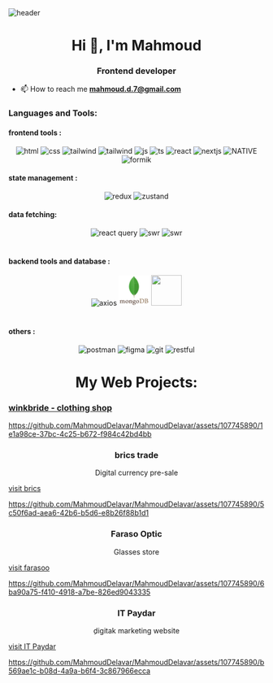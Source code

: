 <img src='https://user-images.githubusercontent.com/80781196/190216139-7697aa5a-c9a0-4bd6-80bf-3aca76a2e1c8.gif' alt='header' />

<h1 align="center">Hi 👋, I'm Mahmoud</h1>
<h3 align="center">Frontend developer</h3>

- 📫 How to reach me **mahmoud.d.7@gmail.com**

<h3 align="left">Languages and Tools:</h3>
<div align="center" >

 <h4 align='left'>frontend tools :</h4> 
    <img src='https://img.icons8.com/?size=100&id=20909&format=png&color=000000' alt="html" width="60" height="60"/>
    <img src='https://img.icons8.com/?size=100&id=21278&format=png&color=000000' alt="css" width="60" height="60"/>
    <img src='https://img.icons8.com/?size=100&id=PndQWK6M1Hjo&format=png&color=000000' alt="tailwind" width="60" height="60"/>
    <img src='https://img.icons8.com/?size=100&id=4PiNHtUJVbLs&format=png&color=000000'
    alt="tailwind" width="60" height="60"/>
    <img src='https://img.icons8.com/?size=100&id=108784&format=png&color=000000' alt="js" width="60" height="60"/>
    <img src='https://img.icons8.com/?size=100&id=Xf1sHBmY73hA&format=png&color=000000' alt="ts" width="60" height="60"/>
    <img src='https://img.icons8.com/?size=100&id=wPohyHO_qO1a&format=png&color=000000' alt="react" width="60" height="60"/>
    <img src='https://www.orangemantra.com/wp-content/uploads/2024/01/next-t9.webp' alt="nextjs" width="60" height="60"/>
     <img src='https://media.licdn.com/dms/image/C4D12AQHYlC7hZbffow/article-cover_image-shrink_720_1280/0/1603963738731?e=2147483647&v=beta&t=j9fBZGWKnElHOg1Uwx0Gpg69Xx1XY2iyhy5_gQOcrRQ' width="90" 
     height='60' alt='NATIVE'/>
    <img src='https://user-images.githubusercontent.com/4060187/61057426-4e5a4600-a3c3-11e9-9114-630743e05814.png' width="60" height='60' alt='formik'/>

 <h4 align='left'>state management :</h4>
    <img src='https://img.icons8.com/?size=100&id=jD-fJzVguBmw&format=png&color=000000' alt="redux" width="60" height="60"/>
    <img src='https://media.dev.to/cdn-cgi/image/width=1000,height=420,fit=cover,gravity=auto,format=auto/https%3A%2F%2Fdev-to-uploads.s3.amazonaws.com%2Fi%2Flftgzwgzy8g2u8vqwso2.png' alt="zustand" width="160" height="60"/>

 <h4 align='left'>data fetching:</h4>
    <img src='https://seeklogo.com/images/R/react-query-logo-1340EA4CE9-seeklogo.com.png' alt="react query" width="60" height="60"/>
    <img src='https://swr-card.vercel.app/' alt="swr" width="90" height="60"/>
    <img src='https://user-images.githubusercontent.com/8939680/57233882-20344080-6fe5-11e9-9086-d20a955bed59.png' alt="swr" width="60" height="60"/>
 
  <h1>
 <h4 align='left'>backend tools and database :</h4>
 <img src='https://upload.wikimedia.org/wikipedia/commons/d/d9/Node.js_logo.svg' alt="axios" width="60" height="60"/>
 <img src='https://raw.githubusercontent.com/devicons/devicon/master/icons/mongodb/mongodb-original-wordmark.svg' width='60' height='60'/>
 <img src='https://ajeetchaulagain.com/static/7cb4af597964b0911fe71cb2f8148d64/8d565/express-js.webp' width='60' height='60'/>

 <h1>
 <h4 align='left'>others :</h4>
 <img src="https://www.vectorlogo.zone/logos/getpostman/getpostman-icon.svg" alt="postman" width="60" height="60"/>
 <img src="https://www.vectorlogo.zone/logos/figma/figma-icon.svg" alt="figma" width="60" height="60"/>
 <img src="https://www.vectorlogo.zone/logos/git-scm/git-scm-icon.svg" alt="git" width="60" height="60"/>
 <img src='https://media.licdn.com/dms/image/D4D12AQEeNNHq05k7MA/article-cover_image-shrink_720_1280/0/1687786979245?e=2147483647&v=beta&t=AVc2G-hvHNjTMklQtEt6qlby2l79Bf5dBBkUB5DBRe0' width="60" height='60' alt='restful'/>

</div>

 <h1 align="center">My Web Projects:</h1>
 
  <a href='https://winkbride.ir' target="_blank" rel="noreferrer" ><h3 align='left'>winkbride - clothing shop </h3> </a>

 

  https://github.com/MahmoudDelavar/MahmoudDelavar/assets/107745890/1e1a98ce-37bc-4c25-b672-f984c42bd4bb

 <h3 align='center'>brics trade </h3>
 <p align='center'>Digital currency pre-sale</p> 
 <a href='https://bricstrade.net' target="_blank" rel="noreferrer" >visit brics </a>
 
 https://github.com/MahmoudDelavar/MahmoudDelavar/assets/107745890/5c50f6ad-aea6-42b6-b5d6-e8b26f88b1d1

 <h3 align='center'>Faraso Optic </h3>
 <p align='center'>Glasses store</p> 
 <a href='https://www.farasoooptic.ir' target="_blank" rel="noreferrer" >visit farasoo </a>
 
https://github.com/MahmoudDelavar/MahmoudDelavar/assets/107745890/6ba90a75-f410-4918-a7be-826ed9043335

<h3 align='center'> IT Paydar </h3>
<p align='center'> ِdigitak marketing website</p> 
 <a href='https://www.itpaydar.com' target="_blank" rel="noreferrer" >visit IT Paydar  </a>
 
https://github.com/MahmoudDelavar/MahmoudDelavar/assets/107745890/b569ae1c-b08d-4a9a-b6f4-3c867966ecca
